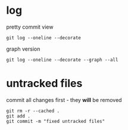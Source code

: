 # log

pretty commit view
```
git log --oneline --decorate
```

graph version
```
git log --oneline --decorate --graph --all
```

# untracked files
commit all changes first - they **will** be removed
```
git rm -r --cached .
git add .
git commit -m "fixed untracked files"
```
